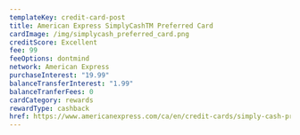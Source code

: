 ```yaml
---
templateKey: credit-card-post
title: American Express SimplyCashTM Preferred Card
cardImage: /img/simplycash_preferred_card.png
creditScore: Excellent
fee: 99
feeOptions: dontmind
network: American Express
purchaseInterest: "19.99"
balanceTransferInterest: "1.99"
balanceTranferFees: 0
cardCategory: rewards
rewardType: cashback
href: https://www.americanexpress.com/ca/en/credit-cards/simply-cash-preferred/
---
```

